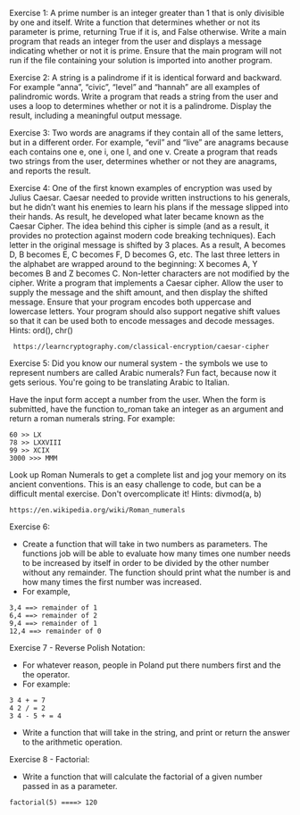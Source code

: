 Exercise 1: 
A prime number is an integer greater than 1 that is only divisible by one and itself. Write a function that determines whether or not its parameter is prime, returning True if it is, and False otherwise. Write a main program that reads an integer from the user and displays a message indicating whether or not it is prime. Ensure that the main program will not run if the file containing your solution is imported
into another program.

Exercise 2:
A string is a palindrome if it is identical forward and backward. For example “anna”, “civic”, “level” and “hannah” are all examples of palindromic words. Write a program that reads a string from the user and uses a loop to determines whether or not it is a
palindrome. Display the result, including a meaningful output message.

Exercise 3:
Two words are anagrams if they contain all of the same letters, but in a different order. For example, “evil” and “live” are anagrams because each contains one e, one i, one l, and one v. Create a program that reads two strings from the user, determines whether or not they are anagrams, and reports the result.

Exercise 4:
One of the first known examples of encryption was used by Julius Caesar. Caesar needed to provide written instructions to his generals, but he didn’t want his enemies to learn his plans if the message slipped into their hands. As result, he developed what later became known as the Caesar Cipher.
The idea behind this cipher is simple (and as a result, it provides no protection against modern code breaking techniques). Each letter in the original message is shifted by 3 places. As a result, A becomes D, B becomes E, C becomes F, D becomes G, etc. The last three letters in the alphabet are wrapped around to the beginning: X becomes A, Y becomes B and Z becomes C. Non-letter characters are not modified by the cipher.
Write a program that implements a Caesar cipher. Allow the user to supply the message and the shift amount, and then display the shifted message. Ensure that your program encodes both uppercase and lowercase letters. Your program should also support negative shift values so that it can be used both to encode messages and decode messages. Hints: ord(), chr()
```
 https://learncryptography.com/classical-encryption/caesar-cipher
```

Exercise 5:
Did you know our numeral system - the symbols we use to represent numbers are called
Arabic numerals? Fun fact, because now it gets serious. You're going to be translating Arabic to Italian.

Have the input form accept a number from the user. When the form is submitted, have the function to_roman take an integer as an argument and return a roman numerals string. For example:
```
60 >> LX  
78 >> LXXVIII  
99 >> XCIX  
3000 >>> MMM  
```
Look up Roman Numerals to get a complete list and jog your memory on its ancient conventions. This is an easy challenge to code, but can be a difficult mental exercise. Don't overcomplicate it!
Hints: divmod(a, b)
```
https://en.wikipedia.org/wiki/Roman_numerals
```

Exercise 6:

- Create a function that will take in two numbers as parameters. The functions job will be able to evaluate how many times one number needs to be increased by itself in order to be divided by the other number without any remainder. The function should print what the number is and how many times the first number was increased.
- For example,
```
3,4 ==> remainder of 1
6,4 ==> remainder of 2
9,4 ==> remainder of 1
12,4 ==> remainder of 0
```

Exercise 7 - Reverse Polish Notation:

- For whatever reason, people in Poland put there numbers first and the the operator.
- For example:
```
3 4 + = 7
4 2 / = 2
3 4 - 5 + = 4
```
- Write a function that will take in the string, and print or return the answer to the arithmetic operation.

Exercise 8 - Factorial:

- Write a function that will calculate the factorial of a given number passed in as a parameter.
```
factorial(5) ====> 120
```




